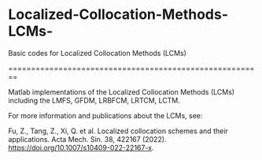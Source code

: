 # Localized-Collocation-Methods-LCMs-
Basic codes for Localized Collocation Methods (LCMs)

========================================================

Matlab implementations of the Localized Collocation Methods (LCMs) including the LMFS, GFDM, LRBFCM, LRTCM, LCTM.

For more information and publications about the LCMs, see:

Fu, Z., Tang, Z., Xi, Q. et al. Localized collocation schemes and their applications. Acta Mech. Sin. 38, 422167 (2022). https://doi.org/10.1007/s10409-022-22167-x.



